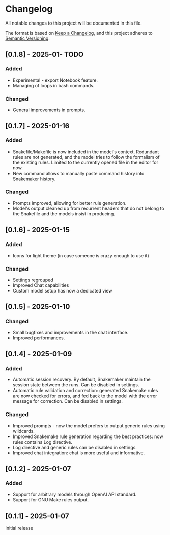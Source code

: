 # Changelog

All notable changes to this project will be documented in this file.

The format is based on [Keep a Changelog](https://keepachangelog.com/en/1.1.0/),
and this project adheres to [Semantic Versioning](https://semver.org/spec/v2.0.0.html).

## [0.1.8] - 2025-01- TODO

### Added
- Experimental - export Notebook feature.
- Managing of loops in bash commands.
### Changed
- General improvements in prompts.

## [0.1.7] - 2025-01-16

### Added 

- Snakefile/Makefile is now included in the model's context. Redundant rules are not generated, and the model tries to follow the formalism of the existing rules. Limited to the currently opened file in the editor for now.
- New command allows to manually paste command history into Snakemaker history.

### Changed

- Prompts improved, allowing for better rule generation.
- Model's output cleaned up from recurrent headers that do not belong to the Snakefile and the models insist in producing.

## [0.1.6] - 2025-01-15

### Added

- Icons for light theme (in case someone is crazy enough to use it)

### Changed

- Settings regrouped
- Improved Chat capabilities
- Custom model setup has now a dedicated view

## [0.1.5] - 2025-01-10

### Changed

- Small bugfixes and improvements in the chat interface.
- Improved performances.

## [0.1.4] - 2025-01-09

### Added

- Automatic session recovery. By default, Snakemaker maintain the session state between the runs. Can be disabled in settings.
- Automatic rule validation and correction: generated Snakemake rules are now checked for errors, and fed back to the model with the error message for correction. Can be disabled in settings.

### Changed

- Improved prompts - now the model prefers to output generic rules using wildcards.
- Improved Snakemake rule generation regarding the best practices: now rules contains Log directive. 
- Log directive and generic rules can be disabled in settings.
- Improved chat integration: chat is more useful and informative.


## [0.1.2] - 2025-01-07

### Added

- Support for arbitrary models through OpenAI API standard.
- Support for GNU Make rules output.


## [0.1.1] - 2025-01-07
Initial release
